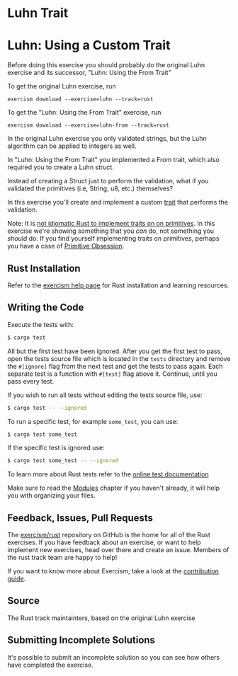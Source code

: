 # Luhn Trait

# Luhn: Using a Custom Trait

Before doing this exercise you should probably do the original Luhn exercise and its successor, "Luhn: Using the From Trait"

To get the original Luhn exercise, run

```shell
exercism download --exercise=luhn --track=rust
```

To get the "Luhn: Using the From Trait" exercise, run

```shell
exercism download --exercise=luhn-from --track=rust
```

In the original Luhn exercise you only validated strings, but the Luhn algorithm can be applied to integers as well.

In "Luhn: Using the From Trait" you implemented a From trait, which also required you to create a Luhn struct.

Instead of creating a Struct just to perform the validation, what if you validated the primitives (i.e, String, u8, etc.) themselves?

In this exercise you'll create and implement a custom [trait](https://doc.rust-lang.org/book/2018-edition/ch10-02-traits.html) that performs the validation.

Note: It is [not idiomatic Rust to implement traits on on primitives](https://doc.rust-lang.org/book/2018-edition/ch10-02-traits.html#implementing-a-trait-on-a-type). In this exercise we're showing something that you _can_ do, not something you _should_ do. If you find yourself implementing traits on primitives, perhaps you have a case of [Primitive Obsession](http://wiki.c2.com/?PrimitiveObsession).

## Rust Installation

Refer to the [exercism help page][help-page] for Rust installation and learning
resources.

## Writing the Code

Execute the tests with:

```bash
$ cargo test
```

All but the first test have been ignored. After you get the first test to
pass, open the tests source file which is located in the `tests` directory
and remove the `#[ignore]` flag from the next test and get the tests to pass
again. Each separate test is a function with `#[test]` flag above it.
Continue, until you pass every test. 

If you wish to run all tests without editing the tests source file, use:

```bash
$ cargo test -- --ignored
```

To run a specific test, for example `some_test`, you can use:

```bash
$ cargo test some_test
```

If the specific test is ignored use:

```bash
$ cargo test some_test -- --ignored
```

To learn more about Rust tests refer to the [online test documentation][rust-tests]

Make sure to read the [Modules](https://doc.rust-lang.org/book/2018-edition/ch07-00-modules.html) chapter if you
haven't already, it will help you with organizing your files.

## Feedback, Issues, Pull Requests

The [exercism/rust](https://github.com/exercism/rust) repository on GitHub is the home for all of the Rust exercises. If you have feedback about an exercise, or want to help implement new exercises, head over there and create an issue. Members of the rust track team are happy to help!

If you want to know more about Exercism, take a look at the [contribution guide](https://github.com/exercism/docs/blob/master/contributing-to-language-tracks/README.md).

[help-page]: http://exercism.io/languages/rust
[modules]: https://doc.rust-lang.org/book/2018-edition/ch07-00-modules.html
[cargo]: https://doc.rust-lang.org/book/2018-edition/ch14-00-more-about-cargo.html
[rust-tests]: https://doc.rust-lang.org/book/2018-edition/ch11-02-running-tests.html

## Source

The Rust track maintainters, based on the original Luhn exercise

## Submitting Incomplete Solutions
It's possible to submit an incomplete solution so you can see how others have completed the exercise.
